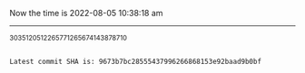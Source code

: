 Now the time is 2022-08-05 10:38:18 am

---

<small>3035120512265771265674143878710</small>

```txt

Latest commit SHA is: 9673b7bc28555437996266868153e92baad9b0bf
```
